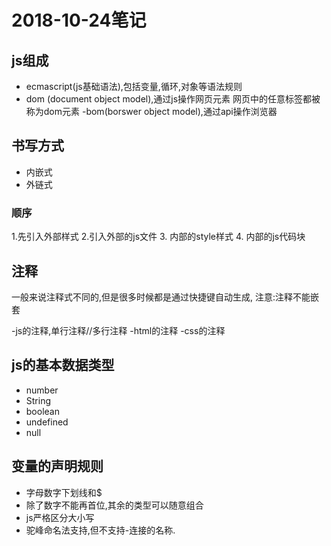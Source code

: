 # 2018-10-24笔记
## js组成
- ecmascript(js基础语法),包括变量,循环,对象等语法规则
- dom (document object model),通过js操作网页元素
网页中的任意标签都被称为dom元素
-bom(borswer object model),通过api操作浏览器

## 书写方式
- 内嵌式
- 外链式

### 顺序
1.先引入外部样式
2.引入外部的js文件
3. 内部的style样式
4. 内部的js代码块

## 注释
一般来说注释式不同的,但是很多时候都是通过快捷键自动生成,
注意:注释不能嵌套

-js的注释,单行注释//多行注释
-html的注释
-css的注释

## js的基本数据类型
+ number
+ String
+ boolean
+ undefined
+ null

## 变量的声明规则
+ 字母数字下划线和$
+ 除了数字不能再首位,其余的类型可以随意组合
+ js严格区分大小写
+ 驼峰命名法支持,但不支持-连接的名称.